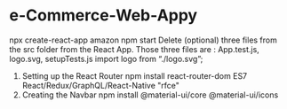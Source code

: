 # e-Commerce-Web-Appy
npx create-react-app amazon
npm start
Delete (optional) three files from the src folder from the React App. Those three files are : App.test.js, logo.svg, setupTests.js
import logo from “./logo.svg”;
1. Setting up the React Router
npm install react-router-dom
ES7 React/Redux/GraphQL/React-Native 
"rfce"
2. Creating the Navbar
npm install @material-ui/core @material-ui/icons
